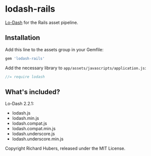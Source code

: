 # lodash-rails

[Lo-Dash](http://lodash.com/) for the Rails asset pipeline.

## Installation

Add this line to the assets group in your Gemfile:

```ruby
gem 'lodash-rails'
```

Add the necessary library to `app/assets/javascripts/application.js`:

```js
//= require lodash
```

## What's included?

Lo-Dash 2.2.1:

* lodash.js
* lodash.min.js
* lodash.compat.js
* lodash.compat.min.js
* lodash.underscore.js
* lodash.underscore.min.js

Copyright Richard Hubers, released under the MIT License.
